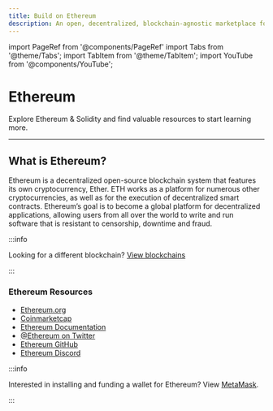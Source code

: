 ```yaml
---
title: Build on Ethereum
description: An open, decentralized, blockchain-agnostic marketplace for composable smart contracts
---
```


import PageRef from '@components/PageRef'
import Tabs from '@theme/Tabs';
import TabItem from '@theme/TabItem';
import YouTube from '@components/YouTube';

# Ethereum

Explore Ethereum & Solidity and find valuable resources to start learning more.

---

## What is Ethereum?

Ethereum is a decentralized open-source blockchain system that features its own cryptocurrency, Ether. ETH works as a platform for numerous other cryptocurrencies, as well as for the execution of decentralized smart contracts. Ethereum’s goal is to become a global platform for decentralized applications, allowing users from all over the world to write and run software that is resistant to censorship, downtime and fraud.

<YouTube videoId="IsXvoYeJxKA"/>

:::info

Looking for a different blockchain? [View blockchains](overview)

:::

### Ethereum Resources

- [Ethereum.org](https://ethereum.org/en/)
- [Coinmarketcap](https://coinmarketcap.com/currencies/ethereum/)
- [Ethereum Documentation](https://ethereum.org/en/developers/docs/)
- [@Ethereum on Twitter](https://twitter.com/ethereum)
- [Ethereum GitHub](https://github.com/ethereum/)
- [Ethereum Discord](https://discord.com/invite/CetY6Y4)

<!-- ## What is Solidity?

Solidity is an object-oriented, high-level programming language used to create smart contracts that automate transactions on the blockchain. After being proposed in 2014, the language used to be developed via participants to the Ethereum mission. The language is primarily used to create smart contracts on the Ethereum blockchain and create smart contracts on different blockchains.

<YouTube videoId="kdvVwGrV7ec"/>

### Solidity Resources

- [Soliditylang.org](https://soliditylang.org/)
- [Solidity Documentation](https://docs.soliditylang.org/en/v0.8.11/)
- [Soidity by Example](https://solidity-by-example.org/)
- [@Solidity_lang on Twitter](https://twitter.com/solidity_lang)
- [Solidity GitHub](https://github.com/ethereum/solidity)
- [Solidity Discord](https://discord.com/invite/RjdJuzg) -->

:::info

Interested in installing and funding a wallet for Ethereum? View [MetaMask](../../learn/wallet/metamask).

:::
